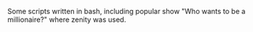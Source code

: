 Some scripts written in bash, including popular show "Who wants to be a millionaire?" where zenity was used.
